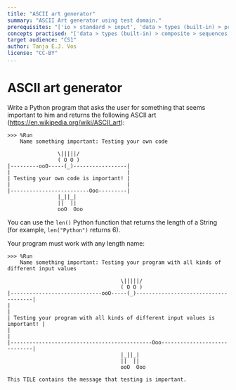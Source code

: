 ```yaml
---
title: "ASCII art generator"
summary: "ASCII Art generator using test domain."
prerequisites: "['io > standard > input', 'data > types (built-in) > primitive > numeric', 'imperative programming > variables > variable declaration', 'imperative programming > variables > assignment']"
concepts practised: "['data > types (built-in) > composite > sequences > strings']"
target audience: "CS1"
author: Tanja E.J. Vos
license: "CC-BY"
...
```


# ASCII art generator





Write a Python program that asks the user for something that seems
important to him and returns the following ASCII art
(<https://en.wikipedia.org/wiki/ASCII_art>):

```small
>>> %Run
    Name something important: Testing your own code

                \|||||/               
                ( O O )                
|---------ooO-----(_)-----------------|
|                                     |
| Testing your own code is important! |
|                                     |
|-------------------------Ooo---------|
                |_||_|                 
                ||  ||                 
                ooO  Ooo                
```

You can use the `len()` Python function that returns the length of a
String (for example, `len("Python")` returns 6).

Your program must work with any length name:

```small
>>> %Run
    Name something important: Testing your program with all kinds of different input values

                                    \|||||/                                   
                                    ( O O )                                    
|-----------------------------ooO-----(_)-------------------------------------|
|                                                                             |
| Testing your program with all kinds of different input values is important! |
|                                                                             |
|---------------------------------------------Ooo-----------------------------|
                                    |_||_|                                     
                                    ||  ||                                     
                                    ooO  Ooo                                                                               
```

```testdomaintile
This TILE contains the message that testing is important.
```
